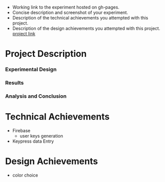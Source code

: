 - Working link to the experiment hosted on gh-pages.
- Concise description and screenshot of your experiment.
- Description of the technical achievements you attempted with this project.
- Description of the design achievements you attempted with this project.
[project link](https://kajgohan.github.io/03-Exp-Share/index.html)

# Project Description
### Experimental Design

### Results

### Analysis and Conclusion

# Technical Achievements

- Firebase
  - user keys generation
- Keypress data Entry

# Design Achievements 
- color choice

